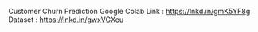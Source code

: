 Customer Churn Prediction
Google Colab Link : https://lnkd.in/gmK5YF8g
Dataset : https://lnkd.in/gwxVGXeu
